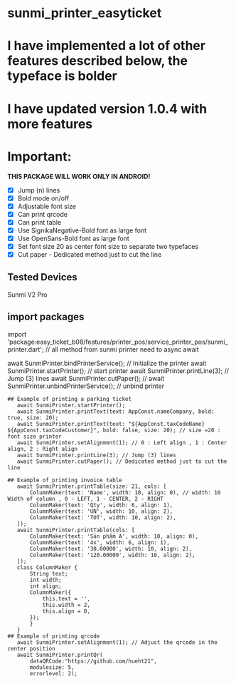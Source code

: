 # sunmi_printer_easyticket

# I have implemented a lot of other features described below, the typeface is bolder
# I have updated version 1.0.4 with more features
# Important:
**THIS PACKAGE WILL WORK ONLY IN ANDROID!**
- [x] Jump (n) lines
- [x] Bold mode on/off
- [x] Adjustable font size
- [x] Can print qrcode
- [x] Can print table
- [x] Use SignikaNegative-Bold font as large font
- [x] Use OpenSans-Bold font as large font
- [x] Set font size 20 as center font size to separate two typefaces
- [x] Cut paper - Dedicated method just to cut the line

## Tested Devices

Sunmi V2 Pro

## import packages
import 'package:easy_ticket_b08/features/printer_pos/service_printer_pos/sunmi_printer.dart';
// all method from sunmi printer need to async await

await SunmiPrinter.bindPrinterService(); // Initialize the printer
await SunmiPrinter.startPrinter(); // start printer
await SunmiPrinter.printLine(3); // Jump (3) lines
await SunmiPrinter.cutPaper(); //
await SunmiPrinter.unbindPrinterService(); // unbind printer
 ```
## Example of printing a parking ticket
    await SunmiPrinter.startPrinter();
    await SunmiPrinter.printText(text: AppConst.nameCompany, bold: true, size: 20);
    await SunmiPrinter.printText(text: "${AppConst.taxCodeName} ${AppConst.taxCodeCustomer}", bold: false, size: 20); // size =20 : font size printer
    await SunmiPrinter.setAlignment(1); // 0 : Left align , 1 : Center align, 2 : Right align
    await SunmiPrinter.printLine(3); // Jump (3) lines
    await SunmiPrinter.cutPaper(); // Dedicated method just to cut the line

## Example of printing invoice table
    await SunmiPrinter.printTable(size: 21, cols: [
        ColumnMaker(text: 'Name', width: 10, align: 0), // width: 10 Width of column , 0 - LEFT, 1 - CENTER, 2 - RIGHT  
        ColumnMaker(text: 'Qty', width: 6, align: 1),
        ColumnMaker(text: 'UN', width: 10, align: 2),
        ColumnMaker(text: 'TOT', width: 10, align: 2),
    ]);
    await SunmiPrinter.printTable(cols: [
        ColumnMaker(text: 'Sản phẩm A', width: 10, align: 0),
        ColumnMaker(text: '4x', width: 6, align: 1),
        ColumnMaker(text: '30.00000', width: 10, align: 2),
        ColumnMaker(text: '120.00000', width: 10, align: 2),
    ]);
    class ColumnMaker {
        String text;
        int width;
        int align;
        ColumnMaker({
            this.text = '',
            this.width = 2,
            this.align = 0,
        });
        }
    }
## Example of printing qrcode
    await SunmiPrinter.setAlignment(1); // Adjust the qrcode in the center position
    await SunmiPrinter.printQr(
        dataQRCode:"https://github.com/hueht21",
        modulesize: 5,
        errorlevel: 2);
